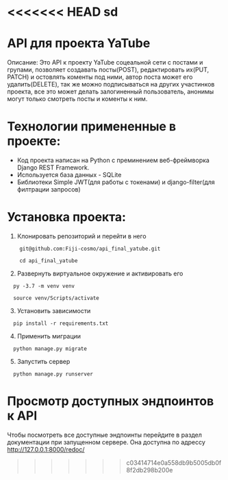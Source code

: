 <<<<<<< HEAD
sd
=======
# API для проекта YaTube
Описание:
Это API к проекту YaTube соцеальной сети с постами и групами, позволяет создавать посты(POST), редактировать их(PUT, PATCH) и остовлять коменты под ними, автор поста может его удалить(DELETE), так же можно подписываться на других участинков проекта, все это может делать залогиненный пользователь, анонимы могут только смотреть посты и коменты к ним.

# Технологии примененные в проекте:
- Код проекта написан на Python с преминением веб-фреймворка Django REST Framework.
- Используется база данных - SQLite
- Библиотеки Simple JWT(для работы с токенами) и django-filter(для филтрации запросов)

# Установка проекта:
1. Клонировать репозиторий и перейти в него
```
    git@github.com:Fiji-cosmo/api_final_yatube.git
    
    cd api_final_yatube
```
2. Развернуть виртуальное окружение и активировать его
```
  py -3.7 -m venv venv
  
  source venv/Scripts/activate
```
3. Установить зависимости
```
  pip install -r requirements.txt
```
4. Применить миграции
```
  python manage.py migrate
```
5. Запустить сервер
```
  python manage.py runserver
```
# Просмотр доступных эндпоинтов к API
Чтобы посмотреть все доступные эндпоинты перейдите в раздел документации при запущенном сервере. Она доступна по адрессу  http://127.0.0.1:8000/redoc/
>>>>>>> c03414714e0a558db9b5005db0f8f2db298b200e
